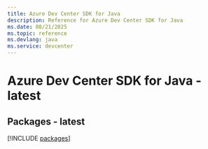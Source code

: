 ```yaml
---
title: Azure Dev Center SDK for Java
description: Reference for Azure Dev Center SDK for Java
ms.date: 08/21/2025
ms.topic: reference
ms.devlang: java
ms.service: devcenter
---
```

# Azure Dev Center SDK for Java - latest
## Packages - latest
[!INCLUDE [packages](dev-center-index.md)]